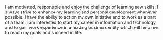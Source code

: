 I am motivated, responsible and enjoy the challenge of
learning new skills. I always strive to enhance my learning
and personal development whenever possible. I have the
ability to act on my own initiative and to work as a part of a
team. I am interested to start my career in information and
technology and to gain work experience in a leading
business entity which will help me to reach my goals and
succeed in life.
